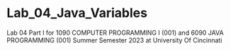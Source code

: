 # Lab_04_Java_Variables
Lab 04 Part I for 1090 COMPUTER PROGRAMMING I (001) and 6090 JAVA PROGRAMMING (001) Summer Semester 2023 at University Of Cincinnati
